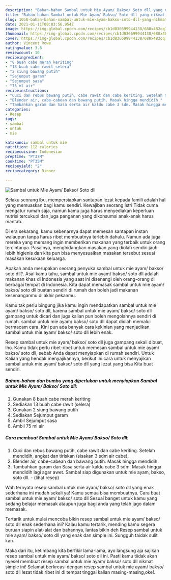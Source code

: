 ```yaml
---
description: "Bahan-bahan Sambal untuk Mie Ayam/ Bakso/ Soto dll yang nikmat Untuk Jualan"
title: "Bahan-bahan Sambal untuk Mie Ayam/ Bakso/ Soto dll yang nikmat Untuk Jualan"
slug: 1058-bahan-bahan-sambal-untuk-mie-ayam-bakso-soto-dll-yang-nikmat-untuk-jualan
date: 2021-01-11T00:03:56.954Z
image: https://img-global.cpcdn.com/recipes/cb1d836699944138/680x482cq70/sambal-untuk-mie-ayam-bakso-soto-dll-foto-resep-utama.jpg
thumbnail: https://img-global.cpcdn.com/recipes/cb1d836699944138/680x482cq70/sambal-untuk-mie-ayam-bakso-soto-dll-foto-resep-utama.jpg
cover: https://img-global.cpcdn.com/recipes/cb1d836699944138/680x482cq70/sambal-untuk-mie-ayam-bakso-soto-dll-foto-resep-utama.jpg
author: Vincent Rowe
ratingvalue: 3.6
reviewcount: 10
recipeingredient:
- "8 buah cabe merah keriting"
- "13 buah cabe rawit selera"
- "2 siung bawang putih"
- "Sejumput garam"
- "Sejumput sasa"
- "75 ml air"
recipeinstructions:
- "Cuci dan rebus bawang putih, cabe rawit dan cabe keriting. Setelah mendidih, angkat dan tiriskan (sisakan 3 sdm air cabe)."
- "Blender air, cabe-cabean dan bawang putih. Masak hingga mendidih."
- "Tambahkan garam dan Sasa serta air kaldu cabe 3 sdm. Masak hingga mendidih lagi agar awet. Sambal siap digunakan untuk mie ayam, bakso, soto dll.           (lihat resep)"
categories:
- Resep
tags:
- sambal
- untuk
- mie

katakunci: sambal untuk mie 
nutrition: 112 calories
recipecuisine: Indonesian
preptime: "PT37M"
cooktime: "PT35M"
recipeyield: "2"
recipecategory: Dinner

---
```



![Sambal untuk Mie Ayam/ Bakso/ Soto dll](https://img-global.cpcdn.com/recipes/cb1d836699944138/680x482cq70/sambal-untuk-mie-ayam-bakso-soto-dll-foto-resep-utama.jpg)

Selaku seorang ibu, mempersiapkan santapan lezat kepada famili adalah hal yang memuaskan bagi kamu sendiri. Kewajiban seorang istri Tidak cuma mengatur rumah saja, namun kamu juga harus menyediakan keperluan nutrisi tercukupi dan juga panganan yang dikonsumsi anak-anak harus mantab.

Di era  sekarang, kamu sebenarnya dapat memesan santapan instan walaupun tanpa harus ribet membuatnya terlebih dahulu. Namun ada juga mereka yang memang ingin memberikan makanan yang terbaik untuk orang tercintanya. Pasalnya, menghidangkan masakan yang diolah sendiri jauh lebih higienis dan kita pun bisa menyesuaikan masakan tersebut sesuai masakan kesukaan keluarga. 



Apakah anda merupakan seorang penyuka sambal untuk mie ayam/ bakso/ soto dll?. Asal kamu tahu, sambal untuk mie ayam/ bakso/ soto dll adalah makanan khas di Indonesia yang saat ini disenangi oleh orang-orang di berbagai tempat di Indonesia. Kita dapat memasak sambal untuk mie ayam/ bakso/ soto dll buatan sendiri di rumah dan boleh jadi makanan kesenanganmu di akhir pekanmu.

Kamu tak perlu bingung jika kamu ingin mendapatkan sambal untuk mie ayam/ bakso/ soto dll, karena sambal untuk mie ayam/ bakso/ soto dll gampang untuk dicari dan juga kalian pun boleh mengolahnya sendiri di rumah. sambal untuk mie ayam/ bakso/ soto dll dapat diolah memalui bermacam cara. Kini pun ada banyak cara kekinian yang menjadikan sambal untuk mie ayam/ bakso/ soto dll lebih enak.

Resep sambal untuk mie ayam/ bakso/ soto dll juga gampang sekali dibuat, lho. Kamu tidak perlu ribet-ribet untuk memesan sambal untuk mie ayam/ bakso/ soto dll, sebab Anda dapat menyiapkan di rumah sendiri. Untuk Kalian yang hendak menyajikannya, berikut ini cara untuk menyajikan sambal untuk mie ayam/ bakso/ soto dll yang lezat yang bisa Kita buat sendiri.

<!--inarticleads1-->

##### Bahan-bahan dan bumbu yang diperlukan untuk menyiapkan Sambal untuk Mie Ayam/ Bakso/ Soto dll:

1. Gunakan 8 buah cabe merah keriting
1. Sediakan 13 buah cabe rawit (selera)
1. Gunakan 2 siung bawang putih
1. Sediakan Sejumput garam
1. Ambil Sejumput sasa
1. Ambil 75 ml air




<!--inarticleads2-->

##### Cara membuat Sambal untuk Mie Ayam/ Bakso/ Soto dll:

1. Cuci dan rebus bawang putih, cabe rawit dan cabe keriting. Setelah mendidih, angkat dan tiriskan (sisakan 3 sdm air cabe).
1. Blender air, cabe-cabean dan bawang putih. Masak hingga mendidih.
1. Tambahkan garam dan Sasa serta air kaldu cabe 3 sdm. Masak hingga mendidih lagi agar awet. Sambal siap digunakan untuk mie ayam, bakso, soto dll. -           (lihat resep)




Wah ternyata resep sambal untuk mie ayam/ bakso/ soto dll yang enak sederhana ini mudah sekali ya! Kamu semua bisa membuatnya. Cara buat sambal untuk mie ayam/ bakso/ soto dll Sesuai banget untuk kamu yang sedang belajar memasak ataupun juga bagi anda yang telah jago dalam memasak.

Tertarik untuk mulai mencoba bikin resep sambal untuk mie ayam/ bakso/ soto dll enak sederhana ini? Kalau kamu tertarik, mending kamu segera buruan siapin alat-alat dan bahannya, lantas bikin deh Resep sambal untuk mie ayam/ bakso/ soto dll yang enak dan simple ini. Sungguh taidak sulit kan. 

Maka dari itu, ketimbang kita berfikir lama-lama, ayo langsung aja sajikan resep sambal untuk mie ayam/ bakso/ soto dll ini. Pasti kamu tiidak akan nyesel membuat resep sambal untuk mie ayam/ bakso/ soto dll nikmat simple ini! Selamat berkreasi dengan resep sambal untuk mie ayam/ bakso/ soto dll lezat tidak ribet ini di tempat tinggal kalian masing-masing,oke!.

